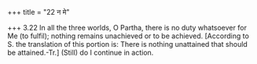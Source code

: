 +++
title = "22 न मे"

+++
3.22 In all the three worlds, O Partha, there is no duty whatsoever for
Me (to fulfil); nothing remains unachieved or to be achieved.
\[According to S. the translation of this portion is: There is nothing
unattained that should be attained.-Tr.\] (Still) do I continue in
action.
